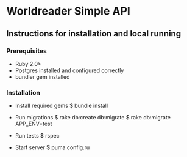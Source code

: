 # Worldreader Simple API


## Instructions for installation and local running

### Prerequisites

* Ruby 2.0>
* Postgres installed and configured correctly
* bundler gem installed

### Installation

* Install required gems
    $ bundle install

* Run migrations
    $ rake db:create db:migrate
    $ rake db:migrate APP_ENV=test

* Run tests
    $ rspec

* Start server
    $ puma config.ru